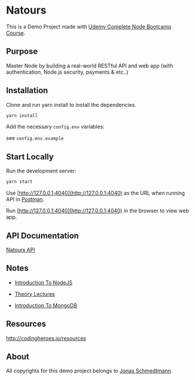 # Natours

This is a Demo Project made with [Udemy Complete Node Bootcamp Course](https://github.com/jonasschmedtmann/complete-node-bootcamp).

## Purpose

Master Node by building a real-world RESTful API and web app (with authentication, Node.js security, payments & etc..)

## Installation

Clone and run yarn install to install the dependencies.

```bash
yarn install
```

Add the necessary `config.env` variables:

see `config.env.example`

## Start Locally

Run the development server:

```bash
yarn start
```

Use [http://127.0.0.1:4040](http://127.0.0.1:4040) as the URL when running API in [Postman](https://www.postman.com/).

Run [http://127.0.0.1:4040](http://127.0.0.1:4040) in the browser to view web app.

## API Documentation

[Natours API](https://documenter.getpostman.com/view/5787929/UVkmPGGX)

## Notes

- [Introduction To NodeJS](https://github.com/chlzslvdr/Node-Farm/blob/master/Notes.md)

- [Theory Lectures](https://github.com/chlzslvdr/Node-Farm/blob/master/theory-lectures.pdf)

- [Introduction To MongoDB](IntroductionToMongoDB.md)

## Resources

http://codingheroes.io/resources

## About

All copyrights for this demo project belongs to [Jonas Schmedtmann](https://github.com/jonasschmedtmann).
